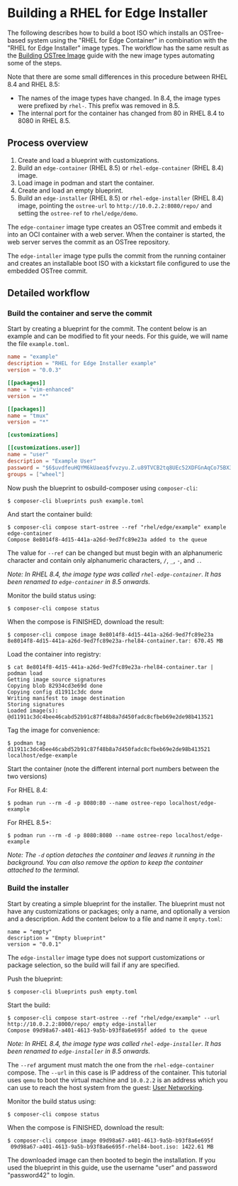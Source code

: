 # Building a RHEL for Edge Installer

The following describes how to build a boot ISO which installs an OSTree-based system using the "RHEL for Edge Container" in combination with the "RHEL for Edge Installer" image types. The workflow has the same result as the [Building OSTree Image](./building-ostree-images.md) guide with the new image types automating some of the steps.

Note that there are some small differences in this procedure between RHEL 8.4 and RHEL 8.5:
- The names of the image types have changed. In 8.4, the image types were prefixed by `rhel-`. This prefix was removed in 8.5.
- The internal port for the container has changed from 80 in RHEL 8.4 to 8080 in RHEL 8.5.

## Process overview

1. Create and load a blueprint with customizations.
2. Build an `edge-container` (RHEL 8.5) or `rhel-edge-container` (RHEL 8.4) image.
3. Load image in podman and start the container.
4. Create and load an empty blueprint.
5. Build an `edge-installer` (RHEL 8.5) or `rhel-edge-installer` (RHEL 8.4) image, pointing the `ostree-url` to `http://10.0.2.2:8080/repo/` and setting the `ostree-ref` to `rhel/edge/demo`.

The `edge-container` image type creates an OSTree commit and embeds it into an OCI container with a web server. When the container is started, the web server serves the commit as an OSTree repository.

The `edge-intaller` image type pulls the commit from the running container and creates an installable boot ISO with a kickstart file configured to use the embedded OSTree commit.

## Detailed workflow

### Build the container and serve the commit

Start by creating a blueprint for the commit. The content below is an example and can be modified to fit your needs. For this guide, we will name the file `example.toml`.

```toml
name = "example"
description = "RHEL for Edge Installer example"
version = "0.0.3"

[[packages]]
name = "vim-enhanced"
version = "*"

[[packages]]
name = "tmux"
version = "*"

[customizations]

[[customizations.user]]
name = "user"
description = "Example User"
password = "$6$uvdfeuHQYM6kUaea$fvvzyu.Z.u89TVCB2tq8UEc52XDFGnAqCo75BX3zu8OzIbS.EKMo/Saammb151sLrdzmlESnpNEPrJ7h5b0c6/"
groups = ["wheel"]
```

Now push the blueprint to osbuild-composer using `composer-cli`:
```
$ composer-cli blueprints push example.toml
```

And start the container build:
```
$ composer-cli compose start-ostree --ref "rhel/edge/example" example edge-container
Compose 8e8014f8-4d15-441a-a26d-9ed7fc89e23a added to the queue
```
The value for `--ref` can be changed but must begin with an alphanumeric character and contain only alphanumeric characters, `/`, `_`, `-`, and `.`.

*Note: In RHEL 8.4, the image type was called `rhel-edge-container`. It has been renamed to `edge-container` in 8.5 onwards.*

Monitor the build status using:
```
$ composer-cli compose status
```

When the compose is FINISHED, download the result:
```
$ composer-cli compose image 8e8014f8-4d15-441a-a26d-9ed7fc89e23a
8e8014f8-4d15-441a-a26d-9ed7fc89e23a-rhel84-container.tar: 670.45 MB
```

Load the container into registry:
```
$ cat 8e8014f8-4d15-441a-a26d-9ed7fc89e23a-rhel84-container.tar | podman load
Getting image source signatures
Copying blob 82934cd3e69d done
Copying config d11911c3dc done
Writing manifest to image destination
Storing signatures
Loaded image(s): @d11911c3dc4bee46cabd52b91c87f48b8a7d450fadc8cfbeb69e2de98b413521
```

Tag the image for convenience:
```
$ podman tag d11911c3dc4bee46cabd52b91c87f48b8a7d450fadc8cfbeb69e2de98b413521 localhost/edge-example
```

Start the container (note the different internal port numbers between the two versions)

For RHEL 8.4:
```
$ podman run --rm -d -p 8080:80 --name ostree-repo localhost/edge-example
```

For RHEL 8.5+:
```
$ podman run --rm -d -p 8080:8080 --name ostree-repo localhost/edge-example
```

*Note: The `-d` option detaches the container and leaves it running in the background. You can also remove the option to keep the container attached to the terminal.*

### Build the installer

Start by creating a simple blueprint for the installer. The blueprint must not have any customizations or packages; only a name, and optionally a version and a description. Add the content below to a file and name it `empty.toml`:
```
name = "empty"
description = "Empty blueprint"
version = "0.0.1"
```
The `edge-installer` image type does not support customizations or package selection, so the build will fail if any are specified.

Push the blueprint:
```
$ composer-cli blueprints push empty.toml
```

Start the build:
```
$ composer-cli compose start-ostree --ref "rhel/edge/example" --url http://10.0.2.2:8000/repo/ empty edge-installer
Compose 09d98a67-a401-4613-9a5b-b93f8a6e695f added to the queue
```
*Note: In RHEL 8.4, the image type was called `rhel-edge-installer`. It has been renamed to `edge-installer` in 8.5 onwards.*

The `--ref` argument must match the one from the `rhel-edge-container` compose.
The `--url` in this case is IP address of the container. This tutorial uses `qemu` to boot the virtual machine and `10.0.2.2` is an address which you can use to reach the host system from the guest: [User Networking](https://wiki.qemu.org/Documentation/Networking#User_Networking_.28SLIRP.29).

Monitor the build status using:
```
$ composer-cli compose status
```

When the compose is FINISHED, download the result:
```
$ composer-cli compose image 09d98a67-a401-4613-9a5b-b93f8a6e695f
 09d98a67-a401-4613-9a5b-b93f8a6e695f-rhel84-boot.iso: 1422.61 MB
```

The downloaded image can then booted to begin the installation. If you used the blueprint in this guide, use the username "user" and password "password42" to login.

